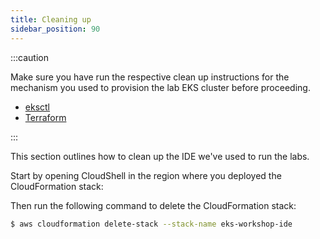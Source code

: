 ```yaml
---
title: Cleaning up
sidebar_position: 90
---
```


:::caution

Make sure you have run the respective clean up instructions for the mechanism you used to provision the lab EKS cluster before proceeding.

- [eksctl](./using-eksctl)
- [Terraform](./using-terraform)

:::

This section outlines how to clean up the IDE we've used to run the labs.

Start by opening CloudShell in the region where you deployed the CloudFormation stack:

<ConsoleButton url="https://console.aws.amazon.com/cloudshell/home" service="console" label="Open CloudShell"/>

Then run the following command to delete the CloudFormation stack:

```bash test=false
$ aws cloudformation delete-stack --stack-name eks-workshop-ide
```
